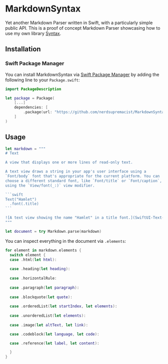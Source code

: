 # MarkdownSyntax

Yet another Markdown Parser written in Swift, with a particularly simple public API.
This is a proof of concept Markdown Parser showcasing how to use my own library [Syntax](https://github.com/nerdsupremacist/Syntax).

## Installation
### Swift Package Manager

You can install MarkdownSyntax via [Swift Package Manager](https://swift.org/package-manager/) by adding the following line to your `Package.swift`:

```swift
import PackageDescription

let package = Package(
    [...]
    dependencies: [
        .package(url: "https://github.com/nerdsupremacist/MarkdownSyntax.git", from: "0.1.0")
    ]
)
```

## Usage

````swift
let markdown = """
# Text

A view that displays one or more lines of read-only text.

A text view draws a string in your app's user interface using a
`Font/body` font that's appropriate for the current platform. You can
choose a different standard font, like `Font/title` or `Font/caption`,
using the `View/font(_:)` view modifier.

```swift
Text("Hamlet")
  .font(.title)
```

![A text view showing the name "Hamlet" in a title font.](SwiftUI-Text-title.png)
"""

let document = try Markdown.parse(markdown)
````

You can inspect everything in the document via `.elements`:

```swift
for element in markdown.elements {
  switch element {
  case .html(let html):
  
  case .heading(let heading):
  
  case .horizontalRule:
  
  case .paragraph(let paragraph):
  
  case .blockquote(let quote):
  
  case .orderedList(let startIndex, let elements):
  
  case .unorderedList(let elements):
  
  case .image(let altText, let link):

  case .codeblock(let language, let code):

  case .reference(let label, let content):

  }
}
```
